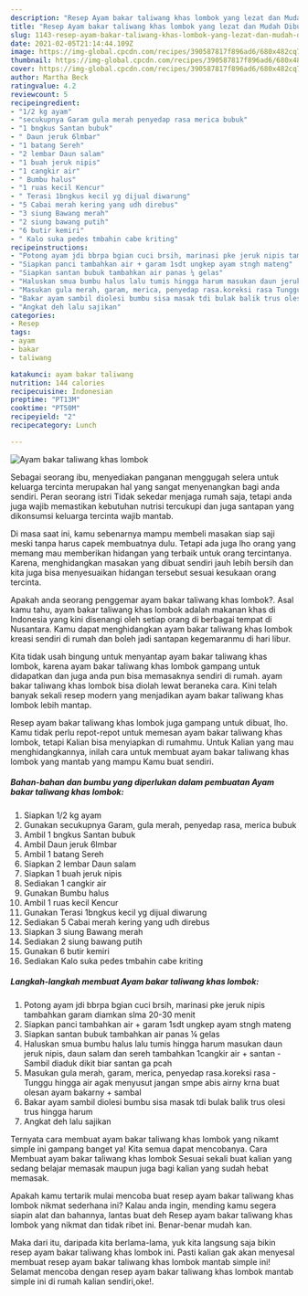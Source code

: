 ```yaml
---
description: "Resep Ayam bakar taliwang khas lombok yang lezat dan Mudah Dibuat"
title: "Resep Ayam bakar taliwang khas lombok yang lezat dan Mudah Dibuat"
slug: 1143-resep-ayam-bakar-taliwang-khas-lombok-yang-lezat-dan-mudah-dibuat
date: 2021-02-05T21:14:44.109Z
image: https://img-global.cpcdn.com/recipes/390587817f896ad6/680x482cq70/ayam-bakar-taliwang-khas-lombok-foto-resep-utama.jpg
thumbnail: https://img-global.cpcdn.com/recipes/390587817f896ad6/680x482cq70/ayam-bakar-taliwang-khas-lombok-foto-resep-utama.jpg
cover: https://img-global.cpcdn.com/recipes/390587817f896ad6/680x482cq70/ayam-bakar-taliwang-khas-lombok-foto-resep-utama.jpg
author: Martha Beck
ratingvalue: 4.2
reviewcount: 5
recipeingredient:
- "1/2 kg ayam"
- "secukupnya Garam gula merah penyedap rasa merica bubuk"
- "1 bngkus Santan bubuk"
- " Daun jeruk 6lmbar"
- "1 batang Sereh"
- "2 lembar Daun salam"
- "1 buah jeruk nipis"
- "1 cangkir air"
- " Bumbu halus"
- "1 ruas kecil Kencur"
- " Terasi 1bngkus kecil yg dijual diwarung"
- "5 Cabai merah kering yang udh direbus"
- "3 siung Bawang merah"
- "2 siung bawang putih"
- "6 butir kemiri"
- " Kalo suka pedes tmbahin cabe kriting"
recipeinstructions:
- "Potong ayam jdi bbrpa bgian cuci brsih, marinasi pke jeruk nipis tambahkan garam diamkan slma 20-30 menit"
- "Siapkan panci tambahkan air + garam 1sdt ungkep ayam stngh mateng"
- "Siapkan santan bubuk tambahkan air panas ¼ gelas"
- "Haluskan smua bumbu halus lalu tumis hingga harum masukan daun jeruk nipis, daun salam dan sereh tambahkan 1cangkir air + santan Sambil diaduk dikit biar santan ga pcah"
- "Masukan gula merah, garam, merica, penyedap rasa.koreksi rasa Tunggu hingga air agak menyusut jangan smpe abis airny krna buat olesan ayam bakarny + sambal"
- "Bakar ayam sambil diolesi bumbu sisa masak tdi bulak balik trus olesi trus hingga harum"
- "Angkat deh lalu sajikan"
categories:
- Resep
tags:
- ayam
- bakar
- taliwang

katakunci: ayam bakar taliwang 
nutrition: 144 calories
recipecuisine: Indonesian
preptime: "PT13M"
cooktime: "PT50M"
recipeyield: "2"
recipecategory: Lunch

---
```



![Ayam bakar taliwang khas lombok](https://img-global.cpcdn.com/recipes/390587817f896ad6/680x482cq70/ayam-bakar-taliwang-khas-lombok-foto-resep-utama.jpg)

Sebagai seorang ibu, menyediakan panganan menggugah selera untuk keluarga tercinta merupakan hal yang sangat menyenangkan bagi anda sendiri. Peran seorang istri Tidak sekedar menjaga rumah saja, tetapi anda juga wajib memastikan kebutuhan nutrisi tercukupi dan juga santapan yang dikonsumsi keluarga tercinta wajib mantab.

Di masa  saat ini, kamu sebenarnya mampu membeli masakan siap saji meski tanpa harus capek membuatnya dulu. Tetapi ada juga lho orang yang memang mau memberikan hidangan yang terbaik untuk orang tercintanya. Karena, menghidangkan masakan yang dibuat sendiri jauh lebih bersih dan kita juga bisa menyesuaikan hidangan tersebut sesuai kesukaan orang tercinta. 



Apakah anda seorang penggemar ayam bakar taliwang khas lombok?. Asal kamu tahu, ayam bakar taliwang khas lombok adalah makanan khas di Indonesia yang kini disenangi oleh setiap orang di berbagai tempat di Nusantara. Kamu dapat menghidangkan ayam bakar taliwang khas lombok kreasi sendiri di rumah dan boleh jadi santapan kegemaranmu di hari libur.

Kita tidak usah bingung untuk menyantap ayam bakar taliwang khas lombok, karena ayam bakar taliwang khas lombok gampang untuk didapatkan dan juga anda pun bisa memasaknya sendiri di rumah. ayam bakar taliwang khas lombok bisa diolah lewat beraneka cara. Kini telah banyak sekali resep modern yang menjadikan ayam bakar taliwang khas lombok lebih mantap.

Resep ayam bakar taliwang khas lombok juga gampang untuk dibuat, lho. Kamu tidak perlu repot-repot untuk memesan ayam bakar taliwang khas lombok, tetapi Kalian bisa menyiapkan di rumahmu. Untuk Kalian yang mau menghidangkannya, inilah cara untuk membuat ayam bakar taliwang khas lombok yang mantab yang mampu Kamu buat sendiri.

<!--inarticleads1-->

##### Bahan-bahan dan bumbu yang diperlukan dalam pembuatan Ayam bakar taliwang khas lombok:

1. Siapkan 1/2 kg ayam
1. Gunakan secukupnya Garam, gula merah, penyedap rasa, merica bubuk
1. Ambil 1 bngkus Santan bubuk
1. Ambil  Daun jeruk 6lmbar
1. Ambil 1 batang Sereh
1. Siapkan 2 lembar Daun salam
1. Siapkan 1 buah jeruk nipis
1. Sediakan 1 cangkir air
1. Gunakan  Bumbu halus
1. Ambil 1 ruas kecil Kencur
1. Gunakan  Terasi 1bngkus kecil yg dijual diwarung
1. Sediakan 5 Cabai merah kering yang udh direbus
1. Siapkan 3 siung Bawang merah
1. Sediakan 2 siung bawang putih
1. Gunakan 6 butir kemiri
1. Sediakan  Kalo suka pedes tmbahin cabe kriting




<!--inarticleads2-->

##### Langkah-langkah membuat Ayam bakar taliwang khas lombok:

1. Potong ayam jdi bbrpa bgian cuci brsih, marinasi pke jeruk nipis tambahkan garam diamkan slma 20-30 menit
1. Siapkan panci tambahkan air + garam 1sdt ungkep ayam stngh mateng
1. Siapkan santan bubuk tambahkan air panas ¼ gelas
1. Haluskan smua bumbu halus lalu tumis hingga harum masukan daun jeruk nipis, daun salam dan sereh tambahkan 1cangkir air + santan - Sambil diaduk dikit biar santan ga pcah
1. Masukan gula merah, garam, merica, penyedap rasa.koreksi rasa - Tunggu hingga air agak menyusut jangan smpe abis airny krna buat olesan ayam bakarny + sambal
1. Bakar ayam sambil diolesi bumbu sisa masak tdi bulak balik trus olesi trus hingga harum
1. Angkat deh lalu sajikan




Ternyata cara membuat ayam bakar taliwang khas lombok yang nikamt simple ini gampang banget ya! Kita semua dapat mencobanya. Cara Membuat ayam bakar taliwang khas lombok Sesuai sekali buat kalian yang sedang belajar memasak maupun juga bagi kalian yang sudah hebat memasak.

Apakah kamu tertarik mulai mencoba buat resep ayam bakar taliwang khas lombok nikmat sederhana ini? Kalau anda ingin, mending kamu segera siapin alat dan bahannya, lantas buat deh Resep ayam bakar taliwang khas lombok yang nikmat dan tidak ribet ini. Benar-benar mudah kan. 

Maka dari itu, daripada kita berlama-lama, yuk kita langsung saja bikin resep ayam bakar taliwang khas lombok ini. Pasti kalian gak akan menyesal membuat resep ayam bakar taliwang khas lombok mantab simple ini! Selamat mencoba dengan resep ayam bakar taliwang khas lombok mantab simple ini di rumah kalian sendiri,oke!.

